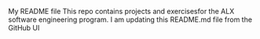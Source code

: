My README file
This repo contains projects and exercisesfor the ALX software engineering program.
I am updating this README.md file from the GitHub UI
